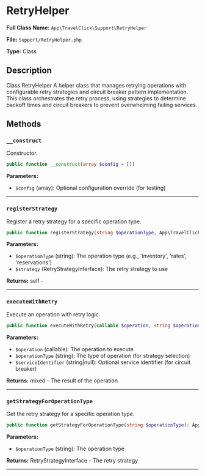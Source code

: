 # RetryHelper

**Full Class Name:** `App\TravelClick\Support\RetryHelper`

**File:** `Support/RetryHelper.php`

**Type:** Class

## Description

Class RetryHelper
A helper class that manages retrying operations with configurable retry strategies
and circuit breaker pattern implementation.
This class orchestrates the retry process, using strategies to determine backoff
times and circuit breakers to prevent overwhelming failing services.

## Methods

### `__construct`

Constructor.

```php
public function __construct(array $config = [])
```

**Parameters:**

- `$config` (array): Optional configuration override (for testing)

---

### `registerStrategy`

Register a retry strategy for a specific operation type.

```php
public function registerStrategy(string $operationType, App\TravelClick\Support\Contracts\RetryStrategyInterface $strategy): self
```

**Parameters:**

- `$operationType` (string): The operation type (e.g., 'inventory', 'rates', 'reservations')
- `$strategy` (RetryStrategyInterface): The retry strategy to use

**Returns:** self - 

---

### `executeWithRetry`

Execute an operation with retry logic.

```php
public function executeWithRetry(callable $operation, string $operationType, string $serviceIdentifier = null): mixed
```

**Parameters:**

- `$operation` (callable): The operation to execute
- `$operationType` (string): The type of operation (for strategy selection)
- `$serviceIdentifier` (string|null): Optional service identifier (for circuit breaker)

**Returns:** mixed - The result of the operation

---

### `getStrategyForOperationType`

Get the retry strategy for a specific operation type.

```php
public function getStrategyForOperationType(string $operationType): App\TravelClick\Support\Contracts\RetryStrategyInterface
```

**Parameters:**

- `$operationType` (string): The operation type

**Returns:** RetryStrategyInterface - The retry strategy

---


